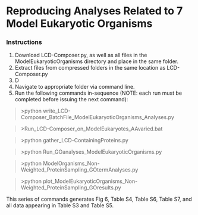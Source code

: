 # Reproducing Analyses Related to 7 Model Eukaryotic Organisms

### Instructions
1. Download LCD-Composer.py, as well as all files in the ModelEukaryoticOrganisms directory and place in the same folder.
2. Extract files from compressed folders in the same location as LCD-Composer.py
3. D
4. Navigate to appropriate folder via command line.
5. Run the following commands in-sequence (NOTE: each run must be completed before issuing the next command):

>\>python write_LCD-Composer_BatchFile_ModelEukaryoticOrganisms_Analyses.py

>\>Run_LCD-Composer_on_ModelEukaryotes_AAvaried.bat

>\>python gather_LCD-ContainingProteins.py

>\>python Run_GOanalyses_ModelEukaryoticOrganisms.py

>\>python ModelOrganisms_Non-Weighted_ProteinSampling_GOtermAnalyses.py

>\>python plot_ModelEukaryoticOrganisms_Non-Weighted_ProteinSampling_GOresults.py

This series of commands generates Fig 6, Table S4, Table S6, Table S7, and all data appearing in Table S3 and Table S5.
